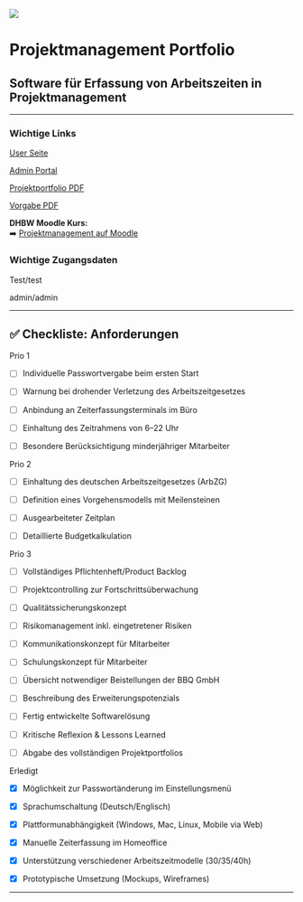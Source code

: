 ![](https://upload.wikimedia.org/wikipedia/de/thumb/1/1d/DHBW-Logo.svg/2560px-DHBW-Logo.svg.png)


# Projektmanagement Portfolio  
## Software für Erfassung von Arbeitszeiten in Projektmanagement  

---
### Wichtige Links

[User Seite](https://zeitbuchung.it-lutz.com/)

[Admin Portal](https://zeitbuchung.it-lutz.com/leitung)

[Projektportfolio PDF](Abgabe/Dokumentation/Projektportfolio.pdf)

[Vorgabe PDF](Vorgabe/Portfolio%20-%20Projektmanagement%20Stuttgart.pdf)

**DHBW Moodle Kurs:**  
➡️ [Projektmanagement auf Moodle](https://elearning.dhbw-stuttgart.de/moodle/course/view.php?id=21296)

### Wichtige Zugangsdaten
Test/test

admin/admin

---

## ✅ Checkliste: Anforderungen
Prio 1

- [ ] Individuelle Passwortvergabe beim ersten Start  
- [ ] Warnung bei drohender Verletzung des Arbeitszeitgesetzes  
- [ ] Anbindung an Zeiterfassungsterminals im Büro  
- [ ] Einhaltung des Zeitrahmens von 6–22 Uhr  
- [ ] Besondere Berücksichtigung minderjähriger Mitarbeiter  


Prio 2

- [ ] Einhaltung des deutschen Arbeitszeitgesetzes (ArbZG)  
- [ ] Definition eines Vorgehensmodells mit Meilensteinen  
- [ ] Ausgearbeiteter Zeitplan  
- [ ] Detaillierte Budgetkalkulation  


Prio 3

- [ ] Vollständiges Pflichtenheft/Product Backlog  
- [ ] Projektcontrolling zur Fortschrittsüberwachung  
- [ ] Qualitätssicherungskonzept  
- [ ] Risikomanagement inkl. eingetretener Risiken  
- [ ] Kommunikationskonzept für Mitarbeiter  
- [ ] Schulungskonzept für Mitarbeiter  
- [ ] Übersicht notwendiger Beistellungen der BBQ GmbH  
- [ ] Beschreibung des Erweiterungspotenzials  
- [ ] Fertig entwickelte Softwarelösung  
- [ ] Kritische Reflexion & Lessons Learned  
- [ ] Abgabe des vollständigen Projektportfolios  


Erledigt

- [x] Möglichkeit zur Passwortänderung im Einstellungsmenü  
- [x] Sprachumschaltung (Deutsch/Englisch)  
- [x] Plattformunabhängigkeit (Windows, Mac, Linux, Mobile via Web)  
- [x] Manuelle Zeiterfassung im Homeoffice  
- [x] Unterstützung verschiedener Arbeitszeitmodelle (30/35/40h)  
- [x] Prototypische Umsetzung (Mockups, Wireframes)  


---


